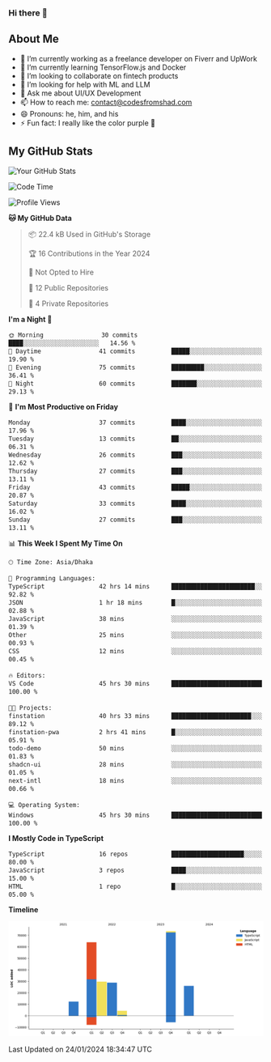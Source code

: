 ### Hi there 👋

## About Me
- 🔭 I’m currently working as a freelance developer on Fiverr and UpWork
- 🌱 I’m currently learning TensorFlow.js and Docker
- 👯 I’m looking to collaborate on fintech products
- 🤔 I’m looking for help with ML and LLM
- 💬 Ask me about UI/UX Development
- 📫 How to reach me: contact@codesfromshad.com
- 😄 Pronouns: he, him, and his
- ⚡ Fun fact: I really like the color purple 💜

## My GitHub Stats

![Your GitHub Stats](https://github-readme-stats.vercel.app/api?username=codesfromshad&show_icons=true&theme=midnight-purple)

<!--START_SECTION:waka-->
![Code Time](http://img.shields.io/badge/Code%20Time-108%20hrs%2050%20mins-blue)

![Profile Views](http://img.shields.io/badge/Profile%20Views-2-blue)

**🐱 My GitHub Data** 

> 📦 22.4 kB Used in GitHub's Storage 
 > 
> 🏆 16 Contributions in the Year 2024
 > 
> 🚫 Not Opted to Hire
 > 
> 📜 12 Public Repositories 
 > 
> 🔑 4 Private Repositories 
 > 
**I'm a Night 🦉** 

```text
🌞 Morning                30 commits          ████░░░░░░░░░░░░░░░░░░░░░   14.56 % 
🌆 Daytime                41 commits          █████░░░░░░░░░░░░░░░░░░░░   19.90 % 
🌃 Evening                75 commits          █████████░░░░░░░░░░░░░░░░   36.41 % 
🌙 Night                  60 commits          ███████░░░░░░░░░░░░░░░░░░   29.13 % 
```
📅 **I'm Most Productive on Friday** 

```text
Monday                   37 commits          ████░░░░░░░░░░░░░░░░░░░░░   17.96 % 
Tuesday                  13 commits          ██░░░░░░░░░░░░░░░░░░░░░░░   06.31 % 
Wednesday                26 commits          ███░░░░░░░░░░░░░░░░░░░░░░   12.62 % 
Thursday                 27 commits          ███░░░░░░░░░░░░░░░░░░░░░░   13.11 % 
Friday                   43 commits          █████░░░░░░░░░░░░░░░░░░░░   20.87 % 
Saturday                 33 commits          ████░░░░░░░░░░░░░░░░░░░░░   16.02 % 
Sunday                   27 commits          ███░░░░░░░░░░░░░░░░░░░░░░   13.11 % 
```


📊 **This Week I Spent My Time On** 

```text
🕑︎ Time Zone: Asia/Dhaka

💬 Programming Languages: 
TypeScript               42 hrs 14 mins      ███████████████████████░░   92.82 % 
JSON                     1 hr 18 mins        █░░░░░░░░░░░░░░░░░░░░░░░░   02.88 % 
JavaScript               38 mins             ░░░░░░░░░░░░░░░░░░░░░░░░░   01.39 % 
Other                    25 mins             ░░░░░░░░░░░░░░░░░░░░░░░░░   00.93 % 
CSS                      12 mins             ░░░░░░░░░░░░░░░░░░░░░░░░░   00.45 % 

🔥 Editors: 
VS Code                  45 hrs 30 mins      █████████████████████████   100.00 % 

🐱‍💻 Projects: 
finstation               40 hrs 33 mins      ██████████████████████░░░   89.12 % 
finstation-pwa           2 hrs 41 mins       █░░░░░░░░░░░░░░░░░░░░░░░░   05.91 % 
todo-demo                50 mins             ░░░░░░░░░░░░░░░░░░░░░░░░░   01.83 % 
shadcn-ui                28 mins             ░░░░░░░░░░░░░░░░░░░░░░░░░   01.05 % 
next-intl                18 mins             ░░░░░░░░░░░░░░░░░░░░░░░░░   00.66 % 

💻 Operating System: 
Windows                  45 hrs 30 mins      █████████████████████████   100.00 % 
```

**I Mostly Code in TypeScript** 

```text
TypeScript               16 repos            ████████████████████░░░░░   80.00 % 
JavaScript               3 repos             ████░░░░░░░░░░░░░░░░░░░░░   15.00 % 
HTML                     1 repo              █░░░░░░░░░░░░░░░░░░░░░░░░   05.00 % 
```



**Timeline**

![Lines of Code chart](https://raw.githubusercontent.com/codesfromshad/codesfromshad/main/assets/bar_graph.png)


 Last Updated on 24/01/2024 18:34:47 UTC
<!--END_SECTION:waka-->

<!--
**codesfromshad/codesfromshad** is a ✨ _special_ ✨ repository because its `README.md` (this file) appears on your GitHub profile.

Here are some ideas to get you started:

- 🔭 I’m currently working on ...
- 🌱 I’m currently learning ...
- 👯 I’m looking to collaborate on ...
- 🤔 I’m looking for help with ...
- 💬 Ask me about ...
- 📫 How to reach me: ...
- 😄 Pronouns: ...
- ⚡ Fun fact: ...
-->
